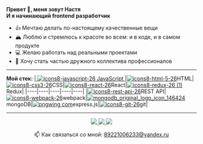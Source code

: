 

**Привет 👋, меня зовут Настя  
И я начинающий frontend разработчик**
* 👍 Мечтаю делать по-настоящему качественные вещи
* 🏔️ Люблю и стремлюсь к красоте во всем: и в коде, и в самом продукте
* 💻 Желаю работать над реальными проектами
* 🤝 Хочу стать частью дружного коллектива профессионалов


***

**Мой стек:**
|<a target="_blank" rel="noopener noreferrer" href="https://user-images.githubusercontent.com/70646350/119318720-4f788180-bc82-11eb-87ff-8201ce9d61c8.png">
   <img src="https://user-images.githubusercontent.com/70646350/119318720-4f788180-bc82-11eb-87ff-8201ce9d61c8.png" alt="icons8-javascript-26" style="max-width: 100%;">
   JavaScript
</a>|<a target="_blank" rel="noopener noreferrer" href="https://user-images.githubusercontent.com/70646350/119315541-9cf2ef80-bc7e-11eb-8f46-ef3766162ab6.png"><img src="https://user-images.githubusercontent.com/70646350/119315541-9cf2ef80-bc7e-11eb-8f46-ef3766162ab6.png" alt="icons8-html-5-26" style="max-width: 100%;"></a>HTML|<a target="_blank" rel="noopener noreferrer" href="https://user-images.githubusercontent.com/70646350/119316006-1be82800-bc7f-11eb-8166-910c027cd18f.png"><img src="https://user-images.githubusercontent.com/70646350/119316006-1be82800-bc7f-11eb-8166-910c027cd18f.png" alt="icons8-css3-26" style="max-width: 100%;"></a>CSS|<a target="_blank" rel="noopener noreferrer" href="https://user-images.githubusercontent.com/70646350/119316439-a0d34180-bc7f-11eb-9a36-e79d2b093d69.png"><img src="https://user-images.githubusercontent.com/70646350/119316439-a0d34180-bc7f-11eb-9a36-e79d2b093d69.png" alt="icons8-react-26" style="max-width: 100%;"></a>React|<a target="_blank" rel="noopener noreferrer" href="https://user-images.githubusercontent.com/70646350/119320405-38d32a00-bc84-11eb-9167-cf416e0a7dd8.png"><img src="https://user-images.githubusercontent.com/70646350/119320405-38d32a00-bc84-11eb-9167-cf416e0a7dd8.png" alt="icons8-redux-26 (1)" style="max-width: 100%;"></a>Redux|
|----|----|----|----|----|
|<a target="_blank" rel="noopener noreferrer" href="https://user-images.githubusercontent.com/70646350/119323556-7e452680-bc87-11eb-9cd2-fc2293869858.png"><img src="https://user-images.githubusercontent.com/70646350/119323556-7e452680-bc87-11eb-9cd2-fc2293869858.png" alt="icons8-rest-api-26" style="max-width: 100%;"></a>REST API|<a target="_blank" rel="noopener noreferrer" href="https://user-images.githubusercontent.com/70646350/119315153-38d02b80-bc7e-11eb-8198-9f3eb058edef.png"><img src="https://user-images.githubusercontent.com/70646350/119315153-38d02b80-bc7e-11eb-8198-9f3eb058edef.png" alt="icons8-webpack-26" style="max-width: 100%;"></a>webpack|<a target="_blank" rel="noopener noreferrer" href="https://user-images.githubusercontent.com/70646350/119320033-ceba8500-bc83-11eb-9455-537f415c9fe1.png"><img src="https://user-images.githubusercontent.com/70646350/119320033-ceba8500-bc83-11eb-9455-537f415c9fe1.png" alt="mongodb_original_logo_icon_146424" style="max-width: 100%;"></a>mongoDB|<a target="_blank" rel="noopener noreferrer" href="https://user-images.githubusercontent.com/70646350/119322690-8bade100-bc86-11eb-9660-cbfee5afd4a5.png"><img src="https://user-images.githubusercontent.com/70646350/119322690-8bade100-bc86-11eb-9660-cbfee5afd4a5.png" alt="pngwing com" style="max-width: 100%;"></a>express.js|<a target="_blank" rel="noopener noreferrer" href="https://user-images.githubusercontent.com/70646350/119321913-cc592a80-bc85-11eb-9540-8605bd48f3f7.png"><img src="https://user-images.githubusercontent.com/70646350/119321913-cc592a80-bc85-11eb-9540-8605bd48f3f7.png" alt="icons8-git-26" style="max-width: 100%;"></a>git|

***

<p align='center'>
   <a href="https://t.me/Karepanova_A">
       <img src="https://img.shields.io/badge/Telegram-2CA5E0?style=for-the-badge&logo=telegram&logoColor=white"/>
   </a>
   <a href="https://www.instagram.com/invites/contact/?i=p7c16bz4t2qo&utm_content=18a9tw9">
       <img src="https://img.shields.io/badge/Instagram-E4405F?style=for-the-badge&logo=instagram&logoColor=white"/>
   </a>
   <a href="https://vk.com/karepanova1988">
       <img src="https://img.shields.io/badge/вконтакте-%232E87FB.svg?&style=for-the-badge&logo=vk&logoColor=white"/>
   </a>
   
<p align='center'>
   📫 Как связаться со мной: <a href='mailto:89221006233@yandex.ru'>89221006233@yandex.ru</a>
</p>
